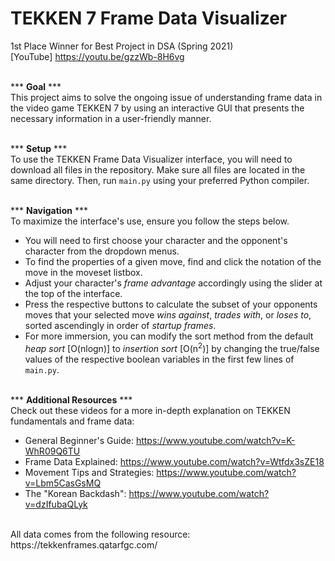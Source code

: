 # TEKKEN 7 Frame Data Visualizer 
1st Place Winner for Best Project in DSA (Spring 2021)  
[YouTube] https://youtu.be/gzzWb-8H6vg  
<br/>
  
*** __Goal__ ***  
This project aims to solve the ongoing issue of understanding frame data in the video game TEKKEN 7 
by using an interactive GUI that presents the necessary information in a user-friendly manner.    
  <br/>
  
*** __Setup__ ***  
To use the TEKKEN Frame Data Visualizer interface, you will need to download all files in the repository.
Make sure all files are located in the same directory. Then, run ```main.py``` using your preferred Python compiler.  
  <br/>  

*** __Navigation__ ***  
To maximize the interface's use, ensure you follow the steps below.
- You will need to first choose your character and the opponent's character from the dropdown menus.
- To find the properties of a given move, find and click the notation of the move in the moveset listbox.
- Adjust your character's *frame advantage* accordingly using the slider at the top of the interface.
- Press the respective buttons to calculate the subset of your opponents moves that your selected move
  *wins against*, *trades with*, or *loses to*, sorted ascendingly in order of *startup frames*.
- For more immersion, you can modify the sort method from the default *heap sort* [O(nlogn)] to *insertion sort* [O(n<sup>2</sup>)]
  by changing the true/false values of the respective boolean variables in the first few lines of ```main.py```.  
    <br/>
    
*** __Additional Resources__ ***  
Check out these videos for a more in-depth explanation on TEKKEN fundamentals and frame data:  
- General Beginner's Guide: https://www.youtube.com/watch?v=K-WhR09Q6TU  
- Frame Data Explained: https://www.youtube.com/watch?v=Wtfdx3sZE18  
- Movement Tips and Strategies: https://www.youtube.com/watch?v=Lbm5CasGsMQ  
- The "Korean Backdash": https://www.youtube.com/watch?v=dzIfubaQLyk  
 <br/>
All data comes from the following resource:  
 https://tekkenframes.qatarfgc.com/

